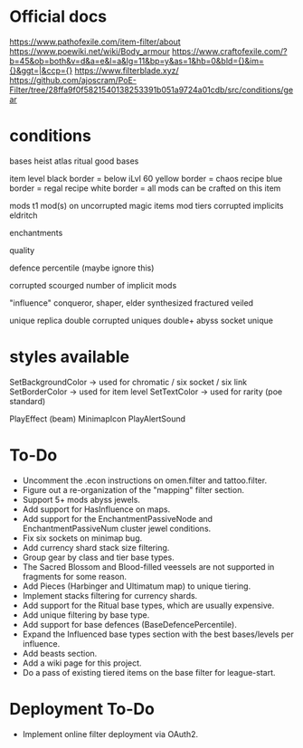 # Official docs
https://www.pathofexile.com/item-filter/about
https://www.poewiki.net/wiki/Body_armour
https://www.craftofexile.com/?b=45&ob=both&v=d&a=e&l=a&lg=11&bp=y&as=1&hb=0&bld={}&im={}&ggt=|&ccp={}
https://www.filterblade.xyz/
https://github.com/ajoscram/PoE-Filter/tree/28ffa9f0f5821540138253391b051a9724a01cdb/src/conditions/gear

# conditions
bases
    heist
    atlas
    ritual
    good bases

item level
    black border = below iLvl 60
    yellow border = chaos recipe
    blue border = regal recipe
    white border = all mods can be crafted on this item

mods
    t1 mod(s) on uncorrupted magic items 
    mod tiers
    corrupted implicits
    eldritch

enchantments

quality

defence percentile (maybe ignore this)

corrupted
    scourged
    number of implicit mods

"influence"
    conqueror, shaper, elder
    synthesized
    fractured
    veiled

unique
    replica
    double corrupted uniques
    double+ abyss socket unique

# styles available
SetBackgroundColor -> used for chromatic / six socket / six link
SetBorderColor -> used for item level
SetTextColor -> used for rarity (poe standard)

PlayEffect (beam)
MinimapIcon
PlayAlertSound

# To-Do
* Uncomment the .econ instructions on omen.filter and tattoo.filter.
* Figure out a re-organization of the "mapping" filter section.
* Support 5+ mods abyss jewels.
* Add support for HasInfluence on maps.
* Add support for the EnchantmentPassiveNode and EnchantmentPassiveNum cluster jewel conditions.
* Fix six sockets on minimap bug.
* Add currency shard stack size filtering.
* Group gear by class and tier base types.
* The Sacred Blossom and Blood-filled veessels are  not supported in fragments for some reason.
* Add Pieces (Harbinger and Ultimatum map) to unique tiering.
* Implement stacks filtering for currency shards.
* Add support for the Ritual base types, which are usually expensive.
* Add unique filtering by base type.
* Add support for base defences (BaseDefencePercentile).
* Expand the Influenced base types section with the best bases/levels per influence.
* Add beasts section.
* Add a wiki page for this project.
* Do a pass of existing tiered items on the base filter for league-start.

# Deployment To-Do
* Implement online filter deployment via OAuth2.